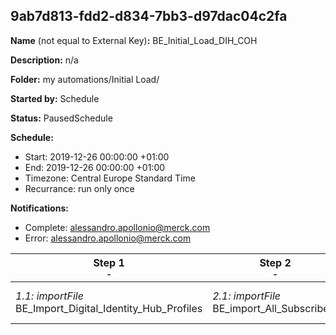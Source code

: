 ## 9ab7d813-fdd2-d834-7bb3-d97dac04c2fa

**Name** (not equal to External Key)**:** BE_Initial_Load_DIH_COH

**Description:** n/a

**Folder:** my automations/Initial Load/

**Started by:** Schedule

**Status:** PausedSchedule

**Schedule:**

* Start: 2019-12-26 00:00:00 +01:00
* End: 2019-12-26 00:00:00 +01:00
* Timezone: Central Europe Standard Time
* Recurrance: run only once

**Notifications:**

* Complete: alessandro.apollonio@merck.com
* Error: alessandro.apollonio@merck.com

| Step 1<br>_<small>-</small>_ | Step 2<br>_<small>-</small>_ | Step 3<br>_<small>-</small>_ | Step 4<br>_<small>-</small>_ | Step 5<br>_<small>-</small>_ |
| --- | --- | --- | --- | --- |
| _1.1: importFile_<br>BE_Import_Digital_Identity_Hub_Profiles | _2.1: importFile_<br>BE_import_All_Subscribers | _3.1: importFile_<br>BE_import_Publication_List_Commercial email communication | _4.1: importFile_<br>BE_import_Publication_List_Branded Communication | _5.1: importFile_<br>BE_import_Publication_List_Unbranded Communication |
